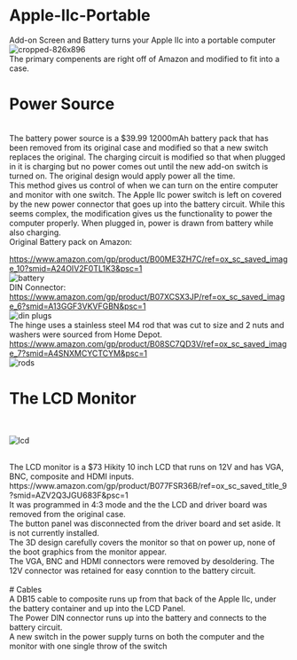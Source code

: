 # Apple-IIc-Portable
Add-on Screen and Battery turns your Apple IIc into a portable computer
![cropped-826x896](https://github.com/Retrotink/Apple-IIc-Portable/assets/121696513/5617e816-3ae2-4d5a-a302-5a9ac8cbb809)
<br>
The primary compenents are right off of Amazon and modified to fit into a case. 

# Power Source
<br>
The battery power source is a $39.99 12000mAh battery pack that has been removed from its original case and modified so that a new
switch replaces the original. The charging circuit is modified so that when plugged in it is charging but no power comes out
until the new add-on switch is turned on. The original design would apply power all the time. 
<br>
This method gives us control of when we can turn on the entire computer and monitor with one switch. 
The Apple IIc power switch is left on covered by the new power connector that goes up into the battery circuit.
While this seems complex, the modification gives us the functionality to power the computer properly.
When plugged in, power is drawn from battery while also charging. 
<br>
Original Battery pack on Amazon:<br>

https://www.amazon.com/gp/product/B00ME3ZH7C/ref=ox_sc_saved_image_10?smid=A24OIV2F0TL1K3&psc=1<br>
![battery](https://github.com/Retrotink/Apple-IIc-Portable/assets/121696513/a9d3e836-9a1a-4714-a93c-3011239ed3b9)
<br>
DIN Connector:<br>
https://www.amazon.com/gp/product/B07XCSX3JP/ref=ox_sc_saved_image_6?smid=A13GGF3VKVFGBN&psc=1<br>
![din plugs](https://github.com/Retrotink/Apple-IIc-Portable/assets/121696513/857c583a-b28f-4358-a85d-90f33f17fa44)
<br>
The hinge uses a stainless steel M4 rod that was cut to size and 2 nuts and washers were sourced from Home Depot.<br>
https://www.amazon.com/gp/product/B08SC7QD3V/ref=ox_sc_saved_image_7?smid=A4SNXMCYCTCYM&psc=1
<br>
![rods](https://github.com/Retrotink/Apple-IIc-Portable/assets/121696513/d97e16ef-14a3-426e-b816-7c678ab1d434)
<br>
# The LCD Monitor
<br>

![lcd](https://github.com/Retrotink/Apple-IIc-Portable/assets/121696513/67a3100f-efa0-427c-bdc9-858c63eba467)

<br>
The LCD monitor is a $73 Hikity 10 inch LCD that runs on 12V and has VGA, BNC, composite and HDMI inputs. <br>
https://www.amazon.com/gp/product/B077FSR36B/ref=ox_sc_saved_title_9?smid=AZV2Q3JGU683F&psc=1<br>
It was programmed in 4:3 mode and the the LCD and driver board was removed from the original case.<br>
The button panel was disconnected from the driver board and set aside. It is not currently installed.<br>
The 3D design carefully covers the monitor so that on power up, none of the boot graphics from the monitor appear.<br>
The VGA, BNC and HDMI connectors were removed by desoldering. The 12V connector was retained for easy conntion to the battery circuit.<br>
<br>
# Cables
<br>
A DB15 cable to composite runs up from that back of the Apple IIc, under the battery container and up into the LCD Panel.<br>
The Power DIN connector runs up into the battery and connects to the battery circuit.<br>
A new switch in the power supply turns on both the computer and the monitor with one single throw of the switch<br>


